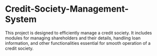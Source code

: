 # Credit-Society-Management-System
This project is designed to efficiently manage a credit society. It includes modules for managing shareholders and their details, handling loan information, and other functionalities essential for smooth operation of a credit society.
